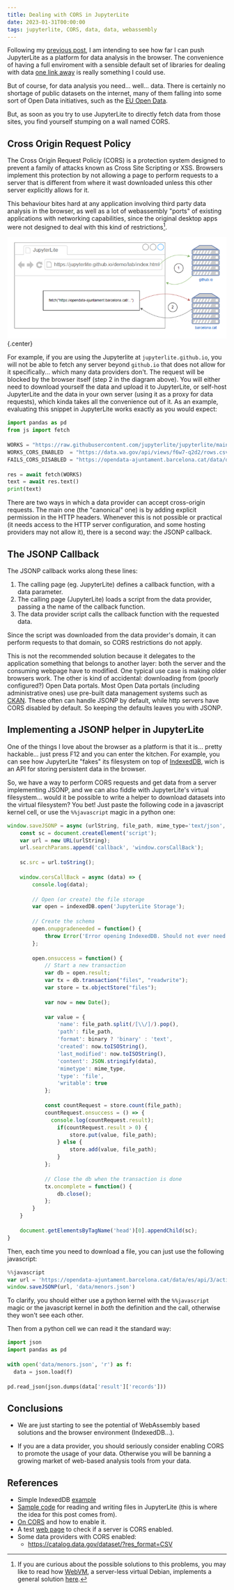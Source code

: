 ```yaml
---
title: Dealing with CORS in JupyterLite
date: 2023-01-31T00:00:00
tags: jupyterlite, CORS, data, data, webassembly
---
```


Following my [previous
post](blog/2022/12/08/data-manipulation-jupyterlite.html), I am intending to see
how far I can push JupyterLite as a platform for data analysis in the browser.
The convenience of having a full enviroment with a sensible default set of
libraries for dealing with data [one link
away](https://jupyterlite.github.io/demo/lab/index.html) is really something I could use.

But of course, for data analysis you need... well... data. There is certainly no
shortage of public datasets on the internet, many of them falling into some sort
of Open Data initiatives, such as the [EU Open
Data](https://data.europa.eu/en/publications/open-data-maturity/2022).

But, as soon as you try to use JupyterLite to directly fetch data from those
sites, you find yourself stumping on a wall named CORS.

## Cross Origin Request Policy

The Cross Origin Request Policiy (CORS) is a protection system designed to prevent a
family of attacks known as Cross Site Scripting or XSS. Browsers implement this
protection by not allowing a page to perform requests to a server that is
different from where it wast downloaded unless this other server explicitly
allows for it.

This behaviour bites hard at any application involving third party data
analysis in the browser, as well as a lot of webassembly "ports" of existing
applications with networking capabilities, since the original desktop apps
were not designed to deal with this kind of restrictions[^webvm].

![&nbsp;](/images/cors.png "CORS"){.center}

For example, if you are using the Jupyterlite at `jupyterlite.github.io`, you
will not be able to fetch any server beyond `github.io` that does not allow for
it specifically... which many data providers don't. The request will be blocked
by the browser itself (step 2 in the diagram above). You will either need to
download yourself the data and upload it to JupyterLite, or self-host
JupyterLite and the data in your own server (using it as a proxy for data
requests), which kinda takes all the convenience out of it. As an example,
evaluating this snippet in JupyterLite works exactly as you would expect:

```python
import pandas as pd
from js import fetch

WORKS = "https://raw.githubusercontent.com/jupyterlite/jupyterlite/main/examples/data/iris.csv"
WORKS_CORS_ENABLED  = "https://data.wa.gov/api/views/f6w7-q2d2/rows.csv?accessType=DOWNLOAD"
FAILS_CORS_DISABLED = "https://opendata-ajuntament.barcelona.cat/data/dataset/1121f3e2-bfb1-4dc4-9f39-1c5d1d72cba1/resource/69ae574f-adfc-4660-8f81-73103de169ff/download/2018_menors.csv"

res = await fetch(WORKS)
text = await res.text()
print(text)
```

There are two ways in which a data provider can accept cross-origin requests. The
main one (the "canonical" one) is by adding explicit permission in the HTTP
headers. Whenever this is not possible or practical (it needs access to the HTTP
server configuration, and some hosting providers may not allow it), there is a
second way: the JSONP callback.

## The JSONP Callback 

The JSONP callback works along these lines:

1. The calling page (eg. JupyterLite) defines a callback function, with a data parameter.
2. The calling page (JupyterLite) loads a script from the data provider, passing
   a the name of the callback function.
3. The data provider script calls the callback function with the requested data.
   
Since the script was downloaded from the data provider's domain, it can perform
requests to that domain, so CORS restrictions do not apply. 

This is not the recommended solution because it delegates to the application
something that belongs to another layer: both the server and the consuming
webpage have to modified. One typical use case is making older browsers work.
The other is kind of accidental: downloading from (poorly configured?) Open Data
portals. Most Open Data portals (including administrative ones) use pre-built
data management systems such as [CKAN](https://ckan.org). These often can
handle JSONP by default, while http servers have CORS disabled by default. So
keeping the defaults leaves you with JSONP.

## Implementing a JSONP helper in JupyterLite

One of the things I love about the browser as a platform is that it is... pretty
hackable... just press F12 and you can enter the kitchen. For example, you can see
how JupyterLite "fakes" its filesystem on top of
[IndexedDB](https://developer.mozilla.org/en-US/docs/Web/API/IndexedDB_API),
wich is an API for storing persistent data in the browser.

So, we have a way to perform CORS requests and get data from a server
implementing JSONP, and we can also fiddle with JupyterLite's virtual
filesystem... would it be possible to write a helper to download datasets into
the virtual filesystem? You bet! Just paste the following code in a javascript
kernel cell, or use the `%%javascript` magic in a python one:

```javascript
window.saveJSONP = async (urlString, file_path, mime_type='text/json', binary=false) => {
    const sc = document.createElement('script');
    var url = new URL(urlString);
    url.searchParams.append('callback', 'window.corsCallBack');
    
    sc.src = url.toString();

    window.corsCallBack = async (data) => {
        console.log(data);

        // Open (or create) the file storage
        var open = indexedDB.open('JupyterLite Storage');

        // Create the schema
        open.onupgradeneeded = function() {
            throw Error('Error opening IndexedDB. Should not ever need to upgrade JupyterLite Storage Schema');
        };

        open.onsuccess = function() {
            // Start a new transaction
            var db = open.result;
            var tx = db.transaction("files", "readwrite");
            var store = tx.objectStore("files");

            var now = new Date();

            var value = {
                'name': file_path.split(/[\\/]/).pop(),
                'path': file_path,
                'format': binary ? 'binary' : 'text',
                'created': now.toISOString(),
                'last_modified': now.toISOString(),
                'content': JSON.stringify(data),
                'mimetype': mime_type,
                'type': 'file',
                'writable': true
            };      

            const countRequest = store.count(file_path);
            countRequest.onsuccess = () => {
              console.log(countRequest.result);
                if(countRequest.result > 0) {
                    store.put(value, file_path);
                } else {
                    store.add(value, file_path);
                }   
            }; 

            // Close the db when the transaction is done
            tx.oncomplete = function() {
                db.close();
            };
        }
    }

    document.getElementsByTagName('head')[0].appendChild(sc);
}
```

Then, each time you need to download a file, you can just use the following javascript:

```javascript
%%javascript
var url = 'https://opendata-ajuntament.barcelona.cat/data/es/api/3/action/datastore_search?resource_id=69ae574f-adfc-4660-8f81-73103de169ff'
window.saveJSONP(url, 'data/menors.json')
```

To clarify, you should either use a python kernel with the `%%javascript` magic
or the javascript kernel in *both* the definition and the call, otherwise they
won't see each other.

Then from a python cell we can read it the standard way:

```python
import json
import pandas as pd

with open('data/menors.json', 'r') as f:
  data = json.load(f)
  
pd.read_json(json.dumps(data['result']['records']))
```

## Conclusions

- We are just starting to see the potential of WebAssembly based solutions and the
  browser environment (IndexedDB...).

- If you are a data provider, you should seriously consider enabling CORS to
  promote the usage of your data. Otherwise you will be banning a growing market of
  web-based analysis tools from your data.


## References

- Simple IndexedDB [example](https://gist.github.com/JamesMessinger/a0d6389a5d0e3a24814b)
- [Sample code](https://github.com/jupyterlite/jupyterlite/discussions/91?sort=new) for
  reading and writing files in JupyterLite (this is where the idea for this post
  comes from).
- [On CORS](https://enable-cors.org/) and how to enable it. 
- A test [web page](https://www.test-cors.org/) to check if a server is CORS enabled.
- Some data providers with CORS enabled:
    - <https://catalog.data.gov/dataset/?res_format=CSV>
 
[^webvm]: If you are curious about the possible solutions to this problems, you
    may like to read how [WebVM](https://webvm.io/), a server-less virtual
    Debian, implements a general solution 
    [here](https://leaningtech.com/webvm-virtual-machine-with-networking-via-tailscale/).
